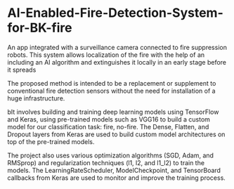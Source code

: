 # AI-Enabled-Fire-Detection-System-for-BK-fire
An app integrated with a surveillance camera connected to fire suppression robots. This system allows localization of the fire with the help of an including an AI algorithm and extinguishes it locally in an early stage before it spreads

The proposed method is intended to be a replacement or supplement to conventional fire detection sensors without the need for installation of a huge infrastructure.

bIt involves building and training deep learning models using TensorFlow and Keras, using pre-trained models such as VGG16 to build a custom model for our classification task: fire, no-fire. The Dense, Flatten, and Dropout layers from Keras are used to build custom model architectures on top of the pre-trained models.

The project also uses various optimization algorithms (SGD, Adam, and RMSprop) and regularization techniques (l1, l2, and l1_l2) to train the models. The LearningRateScheduler, ModelCheckpoint, and TensorBoard callbacks from Keras are used to monitor and improve the training process.
